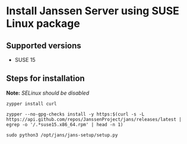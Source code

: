 # Install Janssen Server using SUSE Linux package

## Supported versions
- SUSE 15

## Steps for installation

**Note:** *SELinux should be disabled*

```
zypper install curl
```
```
zypper --no-gpg-checks install -y https:$(curl -s -L https://api.github.com/repos/JanssenProject/jans/releases/latest | egrep -o '/.*suse15.x86_64.rpm' | head -n 1)
```
```
sudo python3 /opt/jans/jans-setup/setup.py
```